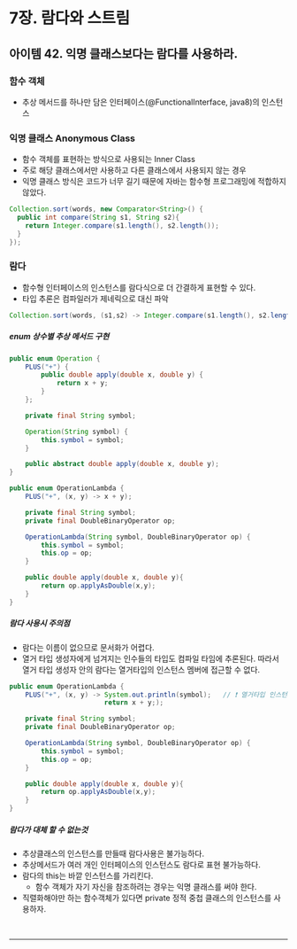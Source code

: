 # 7장. 람다와 스트림

## 아이템 42. 익명 클래스보다는 람다를 사용하라.
### 함수 객체
+ 추상 메서드를 하나만 담은 인터페이스(@FunctionalInterface, java8)의 인스턴스
### 익명 클래스 Anonymous Class
+ 함수 객체를 표현하는 방식으로 사용되는 Inner Class
+ 주로 해당 클래스에서만 사용하고 다른 클래스에서 사용되지 않는 경우
+ 익명 클래스 방식은 코드가 너무 길기 때문에 자바는 함수형 프로그래밍에 적합하지 않았다.
```java
Collection.sort(words, new Comparator<String>() {
  public int compare(String s1, String s2){
    return Integer.compare(s1.length(), s2.length());
  }
});
```
### 람다
+ 함수형 인터페이스의 인스턴스를 람다식으로 더 간결하게 표현할 수 있다.
+ 타입 추론은 컴파일러가 제네릭으로 대신 파악
```java
Collection.sort(words, (s1,s2) -> Integer.compare(s1.length(), s2.length()));
```
##### enum 상수별 추상 메서드 구현
```java
public enum Operation {
    PLUS("+") {
        public double apply(double x, double y) {
            return x + y;
        }
    };

    private final String symbol;

    Operation(String symbol) {
        this.symbol = symbol;
    }

    public abstract double apply(double x, double y);
}
```
```java
public enum OperationLambda {
    PLUS("+", (x, y) -> x + y);

    private final String symbol;
    private final DoubleBinaryOperator op;

    OperationLambda(String symbol, DoubleBinaryOperator op) {
        this.symbol = symbol;
        this.op = op;
    }

    public double apply(double x, double y){
        return op.applyAsDouble(x,y);
    }
}
```
##### 람다 사용시 주의점
+ 람다는 이름이 없으므로 문서화가 어렵다.
+ 열거 타입 생성자에게 넘겨지는 인수들의 타입도 컴파일 타임에 추론된다. 따라서 열거 타입 생성자 안의 람다는 열거타입의 인스턴스 멤버에 접근할 수 없다.
```java
public enum OperationLambda {
    PLUS("+", (x, y) -> System.out.println(symbol);   // ❗️ 열거타입 인스턴스 멤버 접근 불가
                        return x + y;);

    private final String symbol;
    private final DoubleBinaryOperator op;

    OperationLambda(String symbol, DoubleBinaryOperator op) {
        this.symbol = symbol;
        this.op = op;
    }

    public double apply(double x, double y){
        return op.applyAsDouble(x,y);
    }
}
```
##### 람다가 대체 할 수 없는것
+ 추상클래스의 인스턴스를 만들때 람다사용은 불가능하다.
+ 추상메서드가 여러 개인 인터페이스의 인스턴스도 람다로 표현 불가능하다.
+ 람다의 this는 바깥 인스턴스를 가리킨다.
  + 함수 객체가 자기 자신을 참조하려는 경우는 익명 클래스를 써야 한다.
+ 직렬화해야만 하는 함수객체가 있다면 private 정적 중첩 클래스의 인스턴스를 사용하자.  

<br><hr><br>
